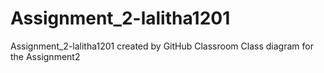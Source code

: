 # Assignment_2-lalitha1201
Assignment_2-lalitha1201 created by GitHub Classroom
Class diagram for the Assignment2
